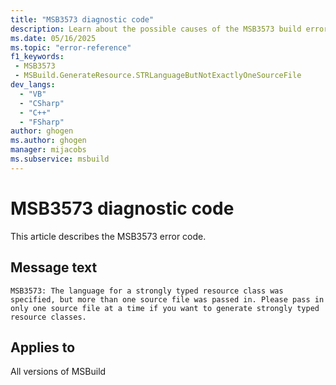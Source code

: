 ```yaml
---
title: "MSB3573 diagnostic code"
description: Learn about the possible causes of the MSB3573 build error, and get troubleshooting tips.
ms.date: 05/16/2025
ms.topic: "error-reference"
f1_keywords:
 - MSB3573
 - MSBuild.GenerateResource.STRLanguageButNotExactlyOneSourceFile
dev_langs:
  - "VB"
  - "CSharp"
  - "C++"
  - "FSharp"
author: ghogen
ms.author: ghogen
manager: mijacobs
ms.subservice: msbuild
---
```


# MSB3573 diagnostic code

<!-- :::ErrorDefinitionDescription::: -->
<!-- :::editable-content name="introDescription"::: -->
This article describes the MSB3573 error code.
<!-- :::editable-content-end::: -->

## Message text

<!-- :::editable-content name="messageText"::: -->
`MSB3573: The language for a strongly typed resource class was specified, but more than one source file was passed in. Please pass in only one source file at a time if you want to generate strongly typed resource classes.`
<!-- :::editable-content-end::: -->
<!-- MSB3573: The language for a strongly typed resource class was specified, but more than one source file was passed in. Please pass in only one source file at a time if you want to generate strongly typed resource classes. -->

<!-- :::editable-content name="postOutputDescription"::: -->
<!--
{StrBegin="MSB3573: "}
-->
<!-- :::editable-content-end::: -->
<!-- :::ErrorDefinitionDescription-end::: -->

## Applies to

All versions of MSBuild
